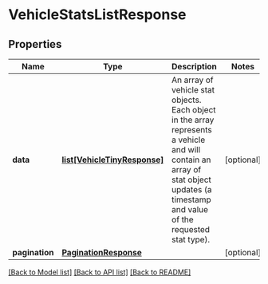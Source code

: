 # VehicleStatsListResponse

## Properties
Name | Type | Description | Notes
------------ | ------------- | ------------- | -------------
**data** | [**list[VehicleTinyResponse]**](VehicleTinyResponse.md) | An array of vehicle stat objects. Each object in the array represents a vehicle and will contain an array of stat object updates (a timestamp and value of the requested stat type). | [optional] 
**pagination** | [**PaginationResponse**](PaginationResponse.md) |  | [optional] 

[[Back to Model list]](../README.md#documentation-for-models) [[Back to API list]](../README.md#documentation-for-api-endpoints) [[Back to README]](../README.md)


